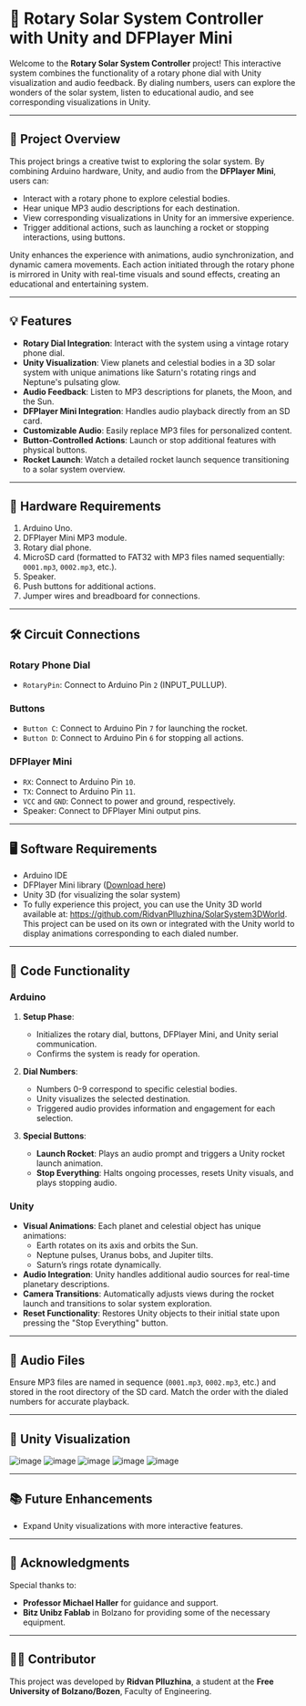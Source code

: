 # 🚀 Rotary Solar System Controller with Unity and DFPlayer Mini

Welcome to the **Rotary Solar System Controller** project! This interactive system combines the functionality of a rotary phone dial with Unity visualization and audio feedback. By dialing numbers, users can explore the wonders of the solar system, listen to educational audio, and see corresponding visualizations in Unity.

---

## 🎯 Project Overview

This project brings a creative twist to exploring the solar system. By combining Arduino hardware, Unity, and audio from the **DFPlayer Mini**, users can:
- Interact with a rotary phone to explore celestial bodies.
- Hear unique MP3 audio descriptions for each destination.
- View corresponding visualizations in Unity for an immersive experience.
- Trigger additional actions, such as launching a rocket or stopping interactions, using buttons.

Unity enhances the experience with animations, audio synchronization, and dynamic camera movements. Each action initiated through the rotary phone is mirrored in Unity with real-time visuals and sound effects, creating an educational and entertaining system.

---

## 💡 Features

- **Rotary Dial Integration**: Interact with the system using a vintage rotary phone dial.
- **Unity Visualization**: View planets and celestial bodies in a 3D solar system with unique animations like Saturn's rotating rings and Neptune's pulsating glow.
- **Audio Feedback**: Listen to MP3 descriptions for planets, the Moon, and the Sun.
- **DFPlayer Mini Integration**: Handles audio playback directly from an SD card.
- **Customizable Audio**: Easily replace MP3 files for personalized content.
- **Button-Controlled Actions**: Launch or stop additional features with physical buttons.
- **Rocket Launch**: Watch a detailed rocket launch sequence transitioning to a solar system overview.

---

## 🔧 Hardware Requirements

1. Arduino Uno.
2. DFPlayer Mini MP3 module.
3. Rotary dial phone.
4. MicroSD card (formatted to FAT32 with MP3 files named sequentially: `0001.mp3`, `0002.mp3`, etc.).
5. Speaker.
6. Push buttons for additional actions.
7. Jumper wires and breadboard for connections.

---

## 🛠️ Circuit Connections

### **Rotary Phone Dial**
- `RotaryPin`: Connect to Arduino Pin `2` (INPUT_PULLUP).
  
### **Buttons**
- `Button C`: Connect to Arduino Pin `7` for launching the rocket.
- `Button D`: Connect to Arduino Pin `6` for stopping all actions.

### **DFPlayer Mini**
- `RX`: Connect to Arduino Pin `10`.
- `TX`: Connect to Arduino Pin `11`.
- `VCC` and `GND`: Connect to power and ground, respectively.
- Speaker: Connect to DFPlayer Mini output pins.

---

## 🖥️ Software Requirements

- Arduino IDE
- DFPlayer Mini library ([Download here](https://github.com/DFRobot/DFRobotDFPlayerMini))
- Unity 3D (for visualizing the solar system)
- To fully experience this project, you can use the Unity 3D world available at: https://github.com/RidvanPlluzhina/SolarSystem3DWorld. This project can be used on its own or integrated with the Unity world to display animations corresponding to each dialed number.

---

## 📜 Code Functionality

### Arduino
1. **Setup Phase**:
   - Initializes the rotary dial, buttons, DFPlayer Mini, and Unity serial communication.
   - Confirms the system is ready for operation.

2. **Dial Numbers**:
   - Numbers 0-9 correspond to specific celestial bodies.
   - Unity visualizes the selected destination.
   - Triggered audio provides information and engagement for each selection.

3. **Special Buttons**:
   - **Launch Rocket**: Plays an audio prompt and triggers a Unity rocket launch animation.
   - **Stop Everything**: Halts ongoing processes, resets Unity visuals, and plays stopping audio.

### Unity
- **Visual Animations**: Each planet and celestial object has unique animations:
  - Earth rotates on its axis and orbits the Sun.
  - Neptune pulses, Uranus bobs, and Jupiter tilts.
  - Saturn’s rings rotate dynamically.
- **Audio Integration**: Unity handles additional audio sources for real-time planetary descriptions.
- **Camera Transitions**: Automatically adjusts views during the rocket launch and transitions to solar system exploration.
- **Reset Functionality**: Restores Unity objects to their initial state upon pressing the "Stop Everything" button.

---

## 🎵 Audio Files

Ensure MP3 files are named in sequence (`0001.mp3`, `0002.mp3`, etc.) and stored in the root directory of the SD card. Match the order with the dialed numbers for accurate playback.

---

## 🌌 Unity Visualization

![image](https://github.com/user-attachments/assets/7370e5bd-960e-4fb2-8004-79404bb58eea)
![image](https://github.com/user-attachments/assets/18d8c701-0c8d-42b5-8288-8f92362e2cf1)
![image](https://github.com/user-attachments/assets/bde72d57-ba99-42d2-9d1f-ab23c8b55276)
![image](https://github.com/user-attachments/assets/ad8c42dc-fdb6-434b-95df-fbfd0a065d8a)
![image](https://github.com/user-attachments/assets/09355251-ac35-4ffc-94cd-3406de085eba)

---

## 📚 Future Enhancements

- Expand Unity visualizations with more interactive features.


---

## 🤝 Acknowledgments

Special thanks to:
- **Professor Michael Haller** for guidance and support.
- **Bitz Unibz Fablab** in Bolzano for providing some of the necessary equipment.

---

## 👨‍🎓 Contributor

This project was developed by **Ridvan Plluzhina**, a student at the **Free University of Bolzano/Bozen**, Faculty of Engineering.






